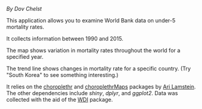 _By Dov Chelst_

This application allows you to examine World Bank data on under-5 mortality rates.

It collects information between 1990 and 2015.

The map shows variation in mortality rates throughout the world for a specified year.

The trend line shows changes in mortality rate for a specific country. (Try "South Korea" to see something interesting.)

It relies on the [choroplethr](https://cran.r-project.org/web/packages/choroplethr/index.html) 
and 
[choroplethrMaps](https://cran.r-project.org/web/packages/choroplethrMaps/index.html) 
packages by [Ari Lamstein](http://www.arilamstein.com). The other dependencies include _shiny_, _dplyr_, and _ggplot2_. Data was collected with the aid of the [WDI](https://cran.r-project.org/web/packages/WDI/WDI.pdf) package.